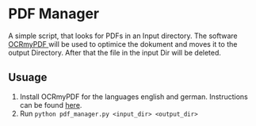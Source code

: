 # PDF Manager
A simple script, that looks for PDFs in an Input directory. 
The software [OCRmyPDF ](https://github.com/jbarlow83/OCRmyPDF) will be used to optimice the dokument and moves it to the output Directory.
After that the file in the input Dir will be deleted.

## Usuage
1. Install OCRmyPDF for the languages english and german. Instructions can be found [here](https://ocrmypdf.readthedocs.io/en/latest/installation.html).
2. Run `python pdf_manager.py <input_dir> <output_dir>`